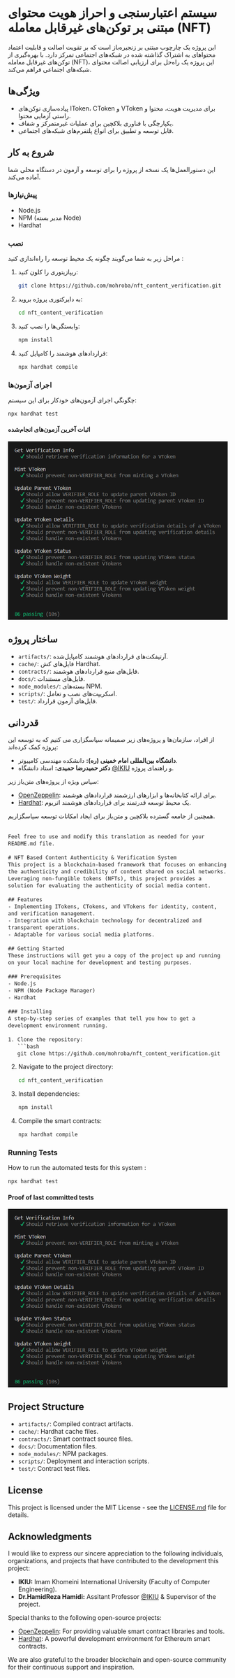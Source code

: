 # سیستم اعتبارسنجی و احراز هویت محتوای مبتنی بر توکن‌های غیرقابل معامله (NFT)
این پروژه یک چارچوب مبتنی بر زنجیره‌باز است که بر تقویت اصالت و قابلیت اعتماد محتواهای به اشتراک گذاشته شده در شبکه‌های اجتماعی تمرکز دارد. با بهره‌گیری از توکن‌های غیرقابل معامله (NFT)، این پروژه یک راه‌حل برای ارزیابی اصالت محتوای شبکه‌های اجتماعی فراهم می‌کند.

## ویژگی‌ها
- پیاده‌سازی توکن‌های IToken، CToken و VToken برای مدیریت هویت، محتوا و راستی آزمایی محتوا.
- یکپارچگی با فناوری بلاکچین برای عملیات غیرمتمرکز و شفاف.
- قابل توسعه و تطبیق برای انواع پلتفرم‌های شبکه‌های اجتماعی.

## شروع به کار
این دستورالعمل‌ها یک نسخه از پروژه را برای توسعه و آزمون در دستگاه محلی شما آماده می‌کند.

### پیش‌نیازها
- Node.js
- NPM (مدیر بسته Node)
- Hardhat

### نصب
مراحل زیر به شما می‌گویند چگونه یک محیط توسعه را راه‌اندازی کنید : 

1. ریپازیتوری را کلون کنید:
   ```bash
   git clone https://github.com/mohroba/nft_content_verification.git
   ```

2. به دایرکتوری پروژه بروید:
   ```bash
   cd nft_content_verification
   ```

3. وابستگی‌ها را نصب کنید:
   ```bash
   npm install
   ```

4. قراردادهای هوشمند را کامپایل کنید:
   ```bash
   npx hardhat compile
   ```

### اجرای آزمون‌ها
چگونگی اجرای آزمون‌های خودکار برای این سیستم:
```bash
npx hardhat test
```
#### اثبات آخرین آزمون‌های انجام‌شده

![تصویری از اثبات موفقیت 86 آزمون اخیر](test_proof.png)

## ساختار پروژه
- `artifacts/`: آرتیفکت‌های قراردادهای هوشمند کامپایل‌شده.
- `cache/`: فایل‌های کش Hardhat.
- `contracts/`: فایل‌های منبع قراردادهای هوشمند.
- `docs/`: فایل‌های مستندات.
- `node_modules/`: بسته‌های NPM.
- `scripts/`: اسکریپت‌های نصب و تعامل.
- `test/`: فایل‌های آزمون قرارداد.


## قدردانی
از افراد، سازمان‌ها و پروژه‌های زیر صمیمانه سپاسگزاری می کنیم که به توسعه این پروژه کمک کرده‌اند:

- **دانشگاه بین‌المللی امام خمینی (ره):** دانشکده مهندسی کامپیوتر.
- **دکتر حمیدرضا حمیدی:** استاد دانشگاه [@IKIU](https://ikiu.ac.ir/) و راهنمای پروژه.

سپاس ویژه از پروژه‌های متن‌باز زیر:

- [OpenZeppelin](https://openzeppelin.com/): برای ارائه کتابخانه‌ها و ابزارهای ارزشمند قراردادهای هوشمند.
- [Hardhat](https://hardhat.org/): یک محیط توسعه قدرتمند برای قراردادهای هوشمند اتریوم.

همچنین از جامعه گسترده بلاکچین و متن‌باز برای ایجاد امکانات توسعه سپاسگزاریم.
```

Feel free to use and modify this translation as needed for your README.md file.

# NFT Based Content Authenticity & Verification System
This project is a blockchain-based framework that focuses on enhancing the authenticity and credibility of content shared on social networks. Leveraging non-fungible tokens (NFTs), this project provides a solution for evaluating the authenticity of social media content.

## Features
- Implementing ITokens, CTokens, and VTokens for identity, content, and verification management.
- Integration with blockchain technology for decentralized and transparent operations.
- Adaptable for various social media platforms.

## Getting Started
These instructions will get you a copy of the project up and running on your local machine for development and testing purposes.

### Prerequisites
- Node.js
- NPM (Node Package Manager)
- Hardhat

### Installing
A step-by-step series of examples that tell you how to get a development environment running.

1. Clone the repository:
   ```bash
   git clone https://github.com/mohroba/nft_content_verification.git
   ```

2. Navigate to the project directory:
   ```bash
   cd nft_content_verification
   ```

3. Install dependencies:
   ```bash
   npm install
   ```

4. Compile the smart contracts:
   ```bash
   npx hardhat compile
   ```

### Running Tests
How to run the automated tests for this system : 
```bash
npx hardhat test
```
#### Proof of last committed tests

![Image proving all 86 tests pass successfully](test_proof.png)

## Project Structure
- `artifacts/`: Compiled contract artifacts.
- `cache/`: Hardhat cache files.
- `contracts/`: Smart contract source files.
- `docs/`: Documentation files.
- `node_modules/`: NPM packages.
- `scripts/`: Deployment and interaction scripts.
- `test/`: Contract test files.


## License
This project is licensed under the MIT License - see the [LICENSE.md](LICENSE.md) file for details.

## Acknowledgments

I would like to express our sincere appreciation to the following individuals, organizations, and projects that have contributed to the development this project:

- **IKIU:** Imam Khomeini International University (Faculty of Computer Engineering).
- **Dr.HamidReza Hamidi:** Assitant Professor [@IKIU](https://ikiu.ac.ir/) & Supervisor of the project.


Special thanks to the following open-source projects:

- [OpenZeppelin](https://openzeppelin.com/): For providing valuable smart contract libraries and tools.
- [Hardhat](https://hardhat.org/): A powerful development environment for Ethereum smart contracts.

We are also grateful to the broader blockchain and open-source community for their continuous support and inspiration.

